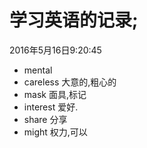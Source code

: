 # 学习英语的记录;
2016年5月16日9:20:45
* mental
* careless 大意的,粗心的
* mask 面具,标记
* interest 爱好.
* share 分享
* might 权力,可以
